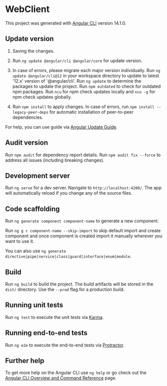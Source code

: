 # WebClient 

This project was generated with [Angular CLI](https://github.com/angular/angular-cli) version 14.1.0.

## Update version

1. Saving the changes.

2. Run `ng update @angular/cli @angular/core` for update version.

3. In case of errors, please migrate each major version individually.
Run `ng update @angular/cli@12` in your workspace directory to update to latest '12.x' version of '@angular/cli'.
Run `ng update` to determine the packages to update the project.
Run `npm outdated` to check for outdated npm packages.
Run `ncu` for npm check updates locally and `ncu -g` for npm check updates globally.

4. Run `npm install` to apply changes.
In case of errors, run `npm install --legacy-peer-deps` for automatic installation of peer-to-peer dependencies.

For help, you can use guide via [Angular Update Guide](https://update.angular.io/?v=13.0-14.0).

## Audit version

Run `npm audit` for dependency report details.
Run `npm audit fix --force` to address all issues (including breaking changes).

## Development server

Run `ng serve` for a dev server. Navigate to `http://localhost:4200/`. The app will automatically reload if you change any of the source files.

## Code scaffolding

Run `ng generate component component-name` to generate a new component.

Run `ng g c component-name --skip-import` to skip default import and create component and once component is created import it manually wherever you want to use it.

You can also use `ng generate directive|pipe|service|class|guard|interface|enum|module`.

## Build

Run `ng build` to build the project. The build artifacts will be stored in the `dist/` directory. Use the `--prod` flag for a production build.

## Running unit tests

Run `ng test` to execute the unit tests via [Karma](https://karma-runner.github.io).

## Running end-to-end tests

Run `ng e2e` to execute the end-to-end tests via [Protractor](http://www.protractortest.org/).

## Further help

To get more help on the Angular CLI use `ng help` or go check out the [Angular CLI Overview and Command Reference](https://angular.io/cli) page.
